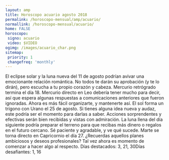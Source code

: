 ```yaml
---
layout: amp
title: Horoscopo acuario agosto 2018 
permalink: /horoscopo-mensual/amp/acuario/
normallink: /horoscopo-mensual/acuario/
home: FALSE
horoscopo:
 signo: acuario
 video: $VIDEO
ogimg: /images/acuario_char.png
sitemap:
 priority: 1
 changefreq: 'monthly'
---
```



El eclipse solar y la luna nueva del 11 de agosto podrían avivar una emocionante relación romántica. No todos te darán su aprobación (y te lo dirán), pero escucha a tu propio corazón y cabeza. Mercurio retrógrado termina el día 18. Mercurio directo en Leo debería tener mucho para decir, así que espera algunas respuestas a comunicaciones anteriores que fueron ignoradas. Ahora es más fácil organizarte, y mantenerte así. El sol forma un trígono con Urano el 25 de agosto. Si tienes alguna idea nueva y audaz, este podría ser el momento para darlas a saber. Acciones sorprendentes y efectivas serán bien recibidas y vistas con admiración. La luna llena del día siguiente podría preparar el terreno para que recibas más dinero o regalos en el futuro cercano. Sé paciente y agradable, y ve qué sucede. Marte se torna directo en Capricornio el día 27. ¿Recuerdas aquellos planes ambiciosos y deseos profesionales? Tal vez ahora es momento de comenzar a hacer algo al respecto. Días destacados: 3, 21, 30Días desafiantes: 1, 16</div>